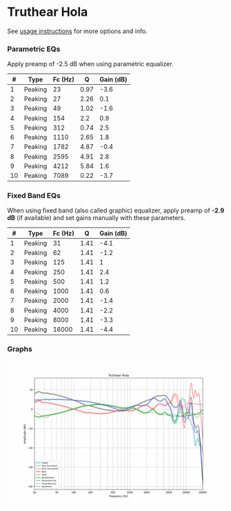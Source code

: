 # Truthear Hola
See [usage instructions](https://github.com/jaakkopasanen/AutoEq#usage) for more options and info.

### Parametric EQs
Apply preamp of -2.5 dB when using parametric equalizer.

|   # | Type    |   Fc (Hz) |    Q |   Gain (dB) |
|-----|---------|-----------|------|-------------|
|   1 | Peaking |        23 | 0.97 |        -3.6 |
|   2 | Peaking |        27 | 2.26 |         0.1 |
|   3 | Peaking |        49 | 1.02 |        -1.6 |
|   4 | Peaking |       154 | 2.2  |         0.9 |
|   5 | Peaking |       312 | 0.74 |         2.5 |
|   6 | Peaking |      1110 | 2.65 |         1.8 |
|   7 | Peaking |      1782 | 4.87 |        -0.4 |
|   8 | Peaking |      2595 | 4.91 |         2.8 |
|   9 | Peaking |      4212 | 5.84 |         1.6 |
|  10 | Peaking |      7089 | 0.22 |        -3.7 |

### Fixed Band EQs
When using fixed band (also called graphic) equalizer, apply preamp of **-2.9 dB** (if available) and set gains manually with these parameters.

|   # | Type    |   Fc (Hz) |    Q |   Gain (dB) |
|-----|---------|-----------|------|-------------|
|   1 | Peaking |        31 | 1.41 |        -4.1 |
|   2 | Peaking |        62 | 1.41 |        -1.2 |
|   3 | Peaking |       125 | 1.41 |         1   |
|   4 | Peaking |       250 | 1.41 |         2.4 |
|   5 | Peaking |       500 | 1.41 |         1.2 |
|   6 | Peaking |      1000 | 1.41 |         0.6 |
|   7 | Peaking |      2000 | 1.41 |        -1.4 |
|   8 | Peaking |      4000 | 1.41 |        -2.2 |
|   9 | Peaking |      8000 | 1.41 |        -3.3 |
|  10 | Peaking |     16000 | 1.41 |        -4.4 |

### Graphs
![](./Truthear%20Hola.png)
